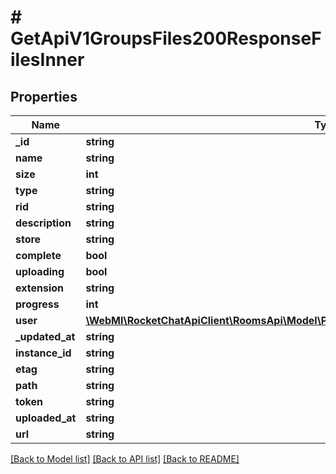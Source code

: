 # # GetApiV1GroupsFiles200ResponseFilesInner

## Properties

Name | Type | Description | Notes
------------ | ------------- | ------------- | -------------
**_id** | **string** |  | [optional]
**name** | **string** |  | [optional]
**size** | **int** |  | [optional]
**type** | **string** |  | [optional]
**rid** | **string** |  | [optional]
**description** | **string** |  | [optional]
**store** | **string** |  | [optional]
**complete** | **bool** |  | [optional]
**uploading** | **bool** |  | [optional]
**extension** | **string** |  | [optional]
**progress** | **int** |  | [optional]
**user** | [**\WebMI\RocketChatApiClient\RoomsApi\Model\PostApiV1ChannelsCreate200ResponseChannelU**](PostApiV1ChannelsCreate200ResponseChannelU.md) |  | [optional]
**_updated_at** | **string** |  | [optional]
**instance_id** | **string** |  | [optional]
**etag** | **string** |  | [optional]
**path** | **string** |  | [optional]
**token** | **string** |  | [optional]
**uploaded_at** | **string** |  | [optional]
**url** | **string** |  | [optional]

[[Back to Model list]](../../README.md#models) [[Back to API list]](../../README.md#endpoints) [[Back to README]](../../README.md)

